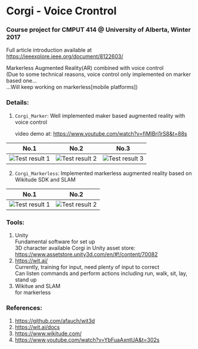 # Corgi - Voice Crontrol  

### Course project for CMPUT 414 @ University of Alberta, Winter 2017

Full article introduction available at https://ieeexplore.ieee.org/document/8122603/
   
Markerless Augmented Reality(AR) combined with voice control  
(Due to some technical reasons, voice control only implemented on marker based one...   
...Will keep working on markerless[mobile platforms])   

### Details:   
1. ```Corgi_Marker```: Well implemented maker based augmented reality with voice control   
   
    video demo at: https://www.youtube.com/watch?v=fjMlBrj1rS8&t=88s    

No.1             |  No.2           |  No.3
:-------------------------:|:-------------------------:|:-------------------------:
![](https://github.com/Aries0331/Corgi/blob/master/Corgi_Marker/Demo/1.jpg "Test result 1")  |  ![](https://github.com/Aries0331/Corgi/blob/master/Corgi_Marker/Demo/2.jpg "Test result 2")  |  ![](https://github.com/Aries0331/Corgi/blob/master/Corgi_Marker/Demo/3.jpg "Test result 3")    
     
   
2. ```Corgi_Markerless```: Implemented markerless augmented reality based on Wikitude SDK and SLAM     

No.1             |  No.2           
:-------------------------:|:-------------------------:
![](https://github.com/Aries0331/Corgi/blob/master/Corgi_Markerless/Demo/1.jpg "Test result 1")  |  ![](https://github.com/Aries0331/Corgi/blob/master/Corgi_Markerless/Demo/2.jpg "Test result 2")  
   
### Tools:   
1. Unity   
Fundamental software for set up  
3D character available Corgi in Unity asset store: https://www.assetstore.unity3d.com/en/#!/content/70082   
2. https://wit.ai/   
Currently, training for input, need plenty of input to correct   
Can listen commands and perform actions including run, walk, sit, lay, stand up     
3. Wikitue and SLAM    
for markerless
   
### References:   
1. https://github.com/afauch/wit3d   
2. https://wit.ai/docs   
3. https://www.wikitude.com/   
4. https://www.youtube.com/watch?v=YbFuaAxntUA&t=302s
